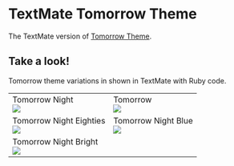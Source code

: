 # TextMate Tomorrow Theme
The TextMate version of [Tomorrow Theme](https://github.com/ChrisKempson/Tomorrow-Theme).

## Take a look!
Tomorrow theme variations in shown in TextMate with Ruby code.
<table border="0" cellspacing="5" cellpadding="5">
	<tr>
		<td>Tomorrow Night<br><img src="https://github.com/ChrisKempson/TextMate-Tomorrow-Theme/raw/master/Images/Tomorrow-Night.png"/></td>
		<td>Tomorrow      <br><img src="https://github.com/ChrisKempson/TextMate-Tomorrow-Theme/raw/master/Images/Tomorrow.png"/></td>
	</tr>
	<tr>
		<td>Tomorrow Night Eighties <br><img src="https://github.com/ChrisKempson/TextMate-Tomorrow-Theme/raw/master/Images/Tomorrow-Night-Eighties.png"/></td>
		<td>Tomorrow Night Blue     <br><img src="https://github.com/ChrisKempson/TextMate-Tomorrow-Theme/raw/master/Images/Tomorrow-Night-Blue.png"/></td>
	</tr>
	<tr>
		<td>Tomorrow Night Bright   <br><img src="https://github.com/ChrisKempson/TextMate-Tomorrow-Theme/raw/master/Images/Tomorrow-Night-Bright.png"/></td>
		<td>&nbsp;</td>
	</tr>
</table>
